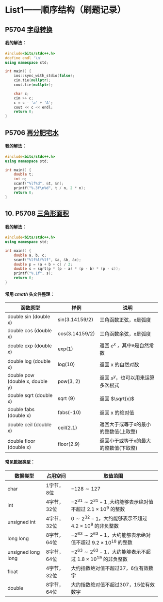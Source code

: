 # List1——顺序结构（刷题记录）



## P5704 [字母转换](https://www.luogu.com.cn/problem/P5704)

#### 我的解法：

```cpp
#include<bits/stdc++.h>
#define endl '\n'
using namespace std;

int main() {
    ios::sync_with_stdio(false);
    cin.tie(nullptr);
    cout.tie(nullptr);

    char c;
    cin >> c;
    c = c - 'a' + 'A';
    cout << c << endl;
    return 0;
}
```



## P5706 [再分肥宅水](https://www.luogu.com.cn/problem/P5706)

#### 我的解法：

```cpp
#include<bits/stdc++.h>
using namespace std;

int main() {
    double t;
    int n;
    scanf("%lf%d", &t, &n);
    printf("%.3f\n%d", t / n, 2 * n);
    return 0;
}
```



## 10. P5708 [三角形面积](https://www.luogu.com.cn/problem/P5708)

#### 我的解法：

```cpp
#include<bits/stdc++.h>
using namespace std;

int main() {
    double a, b, c;
    scanf("%lf%lf%lf", &a, &b, &c);
    double p = (a + b + c) / 2;
    double s = sqrt(p * (p - a) * (p - b) * (p - c));
    printf("%.1f", s);
    return 0;
}
```



#### 常用 $cmath$ 头文件整理：

| 函数原型                                   | 样例           | 说明                       |
| ------------------------------------------ | -------------- | -------------------------- |
| double sin (double x)  | sin(3.14159/2) |三角函数正弦，x是弧度|
|double cos (double x) | cos(3.14159/2) | 三角函数余弦，x是弧度 |
| double exp (double x) | exp(1) | 返回 $e^{x}$ ，其中e是自然常数 |
| double log (double x) | log(10) | 返回 x 的自然对数 |
| double pow (double x, double y) | pow(3, 2) | 返回 $x^{y}$，也可以用来运算多次根式 |
|double sqrt (double x) | sqrt (9) | 返回 $\sqrt{x}$ |
| double fabs (double x) | fabs(-10) | 返回 x 的绝对值 |
| double ceil (double x) | ceil(2.1) | 返回大于或等于x的最小的整数值(上取整) |
| double floor (double x) | floor(2.9) | 返回小于或等于x的最大的整数值(下取整) |

#### 常见数据类型：

| 数据类型 | 占用空间 | 取值范围 |
| ------------------------------------------ | -------------- | -------------------------- |
| char | 1字节，8位 | $-128 \sim 127$ |
| int | 4字节，32位 | $-2^{31} \sim 2^{31}-1$ ,大约能够表示绝对值不超过 $2.1  \times 10^{9}$ 的整数 |
| unsigned int | 4字节，32位 | $0 \sim 2^{32}-1$，大约能够表示不超过 $4.2 \times 10^{9}$ 的非负整数 |
| long long |8字节，64位 | $-2^{63} \sim 2^{63}-1$，大约能够表示绝对值不超过 $9.2 \times 10^{18}$ 的整数 |
| unsigned long long | 8字节，64位 | $-2^{63} \sim 2^{63}-1$，大约能够表示不超过 $1.8 \times 10^{19}$ 的非负整数 |
| float | 4字节，32位 | 大约指数绝对值不超过37，6位有效数字 |
| double | 8字节，64位 | 大约指数绝对值不超过307，15位有效数字 |

